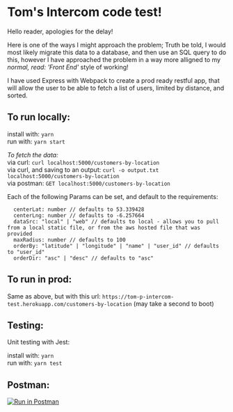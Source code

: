 # Tom's Intercom code test!

Hello reader, apologies for the delay!

Here is one of the ways I might approach the problem; Truth be told, I would most likely migrate this data to a database, and then use an SQL query to do this, however I have approached the problem in a way more alligned to my _normal, read: 'Front End'_ style of working!

I have used Express with Webpack to create a prod ready restful app, that will allow the user to be able to fetch a list of users, limited by distance, and sorted.

## To run locally:

install with: `yarn`<br/>
run with: `yarn start`

*To fetch the data:*<br/>
via curl: `curl localhost:5000/customers-by-location`<br/>
via curl, and saving to an output: `curl -o output.txt localhost:5000/customers-by-location`<br/>
via postman: `GET localhost:5000/customers-by-location`

Each of the following Params can be set, and default to the requirements:

```
  centerLat: number // defaults to 53.339428
  centerLng: number // defaults to -6.257664
  dataSrc: "local" | "web" // defaults to local - allows you to pull from a local static file, or from the aws hosted file that was provided
  maxRadius: number // defaults to 100
  orderBy: "latitude" | "longitude" | "name" | "user_id" // defaults to "user_id"
  orderDir: "asc" | "desc" // defaults to "asc"
```

## To run in prod:

Same as above, but with this url: `https://tom-p-intercom-test.herokuapp.com/customers-by-location` (may take a second to boot)

## Testing:

Unit testing with Jest:

install with: `yarn`<br/>
run with: `yarn test`

## Postman:
[![Run in Postman](https://run.pstmn.io/button.svg)](https://app.getpostman.com/run-collection/0af5aad0debf20698b21)
